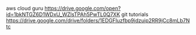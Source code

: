 aws cloud guru https://drive.google.com/open?id=1bkNTGZ6D1WDxU_WZlsTPAh5PwTL0Q7XK
git tutorials https://drive.google.com/drive/folders/1EDGFIuzfbp9idzuip2RR9jCc8mLb7Ntc
